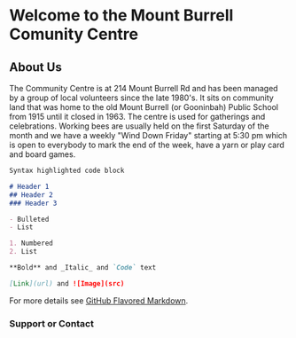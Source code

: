# Welcome to the Mount Burrell Comunity Centre

## About Us

The Community Centre is at 214 Mount Burrell Rd and has been managed by a group of local volunteers since the late 1980's. It sits on community land that was home to the old Mount Burrell (or Gooninbah) Public School from 1915 until it closed in 1963.
The centre is used for gatherings and celebrations. 
Working bees are usually held on the first Saturday of the month and we have a weekly "Wind Down Friday" starting at 5:30 pm which is open to everybody to mark the end of the week, have a yarn or play card and board games.

```markdown
Syntax highlighted code block

# Header 1
## Header 2
### Header 3

- Bulleted
- List

1. Numbered
2. List

**Bold** and _Italic_ and `Code` text

[Link](url) and ![Image](src)
```

For more details see [GitHub Flavored Markdown](https://guides.github.com/features/mastering-markdown/).

### Support or Contact

